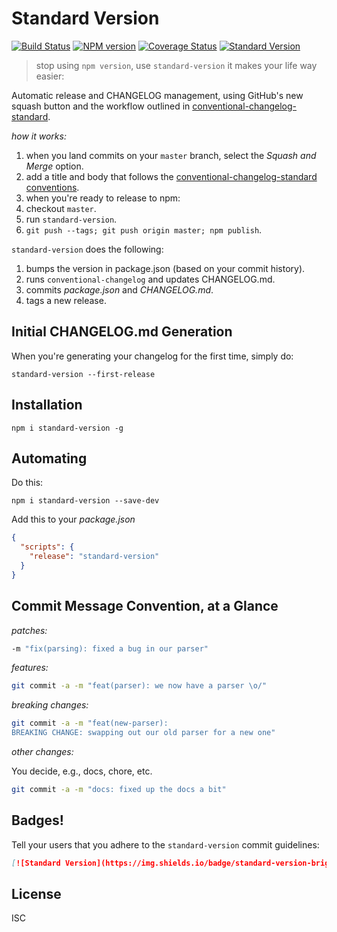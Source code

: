 # Standard Version

[![Build Status](https://travis-ci.org/conventional-changelog/standard-version.svg)](https://travis-ci.org/conventional-changelog/standard-version)
[![NPM version](https://img.shields.io/npm/v/standard-version.svg)](https://www.npmjs.com/package/standard-version)
[![Coverage Status](https://coveralls.io/repos/conventional-changelog/standard-version/badge.svg?branch=)](https://coveralls.io/r/conventional-changelog/standard-version?branch=master)
[![Standard Version](https://img.shields.io/badge/standard-version-brightgreen.svg)](https://github.com/conventional-changelog/standard-version)

> stop using `npm version`, use `standard-version` it makes your life way easier:

Automatic release and CHANGELOG management, using GitHub's new squash button and
the workflow outlined in [conventional-changelog-standard](https://github.com/bcoe/conventional-changelog-standard/blob/master/convention.md).

_how it works:_

1. when you land commits on your `master` branch, select the _Squash and Merge_ option.
2. add a title and body that follows the [conventional-changelog-standard conventions](https://github.com/bcoe/conventional-changelog-standard/blob/master/convention.md).
3. when you're ready to release to npm:
  1. checkout `master`.
  2. run `standard-version`.
  3. `git push --tags; git push origin master; npm publish`.

`standard-version` does the following:

1. bumps the version in package.json (based on your commit history).
2. runs `conventional-changelog` and updates CHANGELOG.md.
3. commits _package.json_ and _CHANGELOG.md_.
4. tags a new release.

## Initial CHANGELOG.md Generation

When you're generating your changelog for the first time, simply do:

`standard-version --first-release`

## Installation

`npm i standard-version -g`

## Automating

Do this:

`npm i standard-version --save-dev`

Add this to your _package.json_

```json
{
  "scripts": {
    "release": "standard-version"
  }
}
```

## Commit Message Convention, at a Glance

_patches:_

```sh
-m "fix(parsing): fixed a bug in our parser"
```

_features:_

```sh
git commit -a -m "feat(parser): we now have a parser \o/"
```

_breaking changes:_

```sh
git commit -a -m "feat(new-parser):
BREAKING CHANGE: swapping out our old parser for a new one"
```

_other changes:_

You decide, e.g., docs, chore, etc.

```sh
git commit -a -m "docs: fixed up the docs a bit"
```

## Badges!

Tell your users that you adhere to the `standard-version` commit guidelines:

```markdown
[![Standard Version](https://img.shields.io/badge/standard-version-brightgreen.svg)](https://github.com/conventional-changelog/standard-version)
```

## License

ISC
